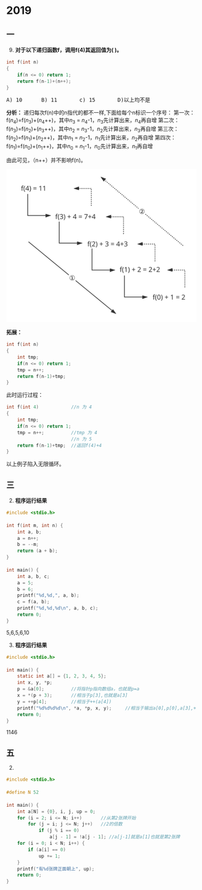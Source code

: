 # 2019
## 一

9. **对于以下递归函数f，调用f(4)其返回值为( )。**
```c
int f(int n)
{
    if(n <= 0) return 1;
    return f(n-1)+(n++);
}
```
<pre>A) 10      B) 11       c) 15       D)以上均不是</pre>
**分析：**
递归每次f(n)中的n指代的都不一样,下面给每个n标识一个序号：
第一次：f($n_4$)=f($n_3$)+($n_4$++)，其中$n_3$ = $n_4$-1，$n_3$先计算出来，$n_4$再自增
第二次：f($n_3$)=f($n_2$)+($n_3$++)，其中$n_2$ = $n_3$-1，$n_2$先计算出来，$n_3$再自增
第三次：f($n_2$)=f($n_1$)+($n_2$++)，其中$n_1$ = $n_2$-1，$n_1$先计算出来，$n_2$再自增
第四次：f($n_1$)=f($n_0$)+($n_1$++)，其中$n_0$ = $n_1$-1，$n_0$先计算出来，$n_1$再自增

由此可见，（n++）并不影响f(n)。

![](../img/2019_1_9.svg)

**拓展：**
```c
int f(int n)
{
    int tmp;
    if(n <= 0) return 1;
    tmp = n++;
    return f(n-1)+tmp;
}
```
此时运行过程：
```c
int f(int 4)            //n 为 4
{                   
    int tmp;
    if(n <= 0) return 1;
    tmp = n++;          //tmp 为 4
                        //n 为 5
    return f(n-1)+tmp;  //返回f(4)+4
}
```
以上例子陷入无限循环。


## 三

2. **程序运行结果**
```c
#include <stdio.h>

int f(int m, int n) {
    int a, b;
    a = n++;
    b = --m;
    return (a + b);
}

int main() {
    int a, b, c;
    a = 5;
    b = 6;
    printf("%d,%d,", a, b);
    c = f(a, b);
    printf("%d,%d,%d\n", a, b, c);
    return 0;
}
```
5,6,5,6,10


3. **程序运行结果**
```c
#include <stdio.h>

int main() {
    static int a[] = {1, 2, 3, 4, 5};
    int x, y, *p;
    p = &a[0];          //将指针p指向数组a，也就是p=a
    x = *(p + 3);       //相当于p[3],也就是a[3]
    y = ++p[4];         //相当于++(a[4])
    printf("%d%d%d%d\n", *a, *p, x, y);     //相当于输出a[0],p[0],a[3],++(a[4])
    return 0;
}
```
1146


## 五

2. 

```C
#include <stdio.h>

#define N 52

int main() {
    int a[N] = {0}, i, j, up = 0;
    for (i = 2; i <= N; i++)       //从第2张牌开始
        for (j = i; j <= N; j++)   //2的倍数
            if (j % i == 0)
                a[j - 1] = !a[j - 1]; //a[j-1]就是a[1]也就是第2张牌
    for (i = 0; i < N; i++) {
        if (a[i] == 0)
            up += 1;
    }
    printf("有%d张牌正面朝上", up);
    return 0;
}
```